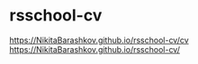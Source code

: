 # rsschool-cv
https://NikitaBarashkov.github.io/rsschool-cv/cv
https://NikitaBarashkov.github.io/rsschool-cv/